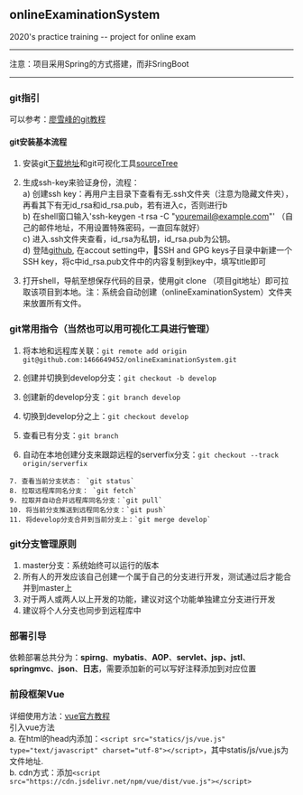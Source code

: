 ## onlineExaminationSystem

2020's practice training  --  project for online exam

---
注意：项目采用Spring的方式搭建，而非SringBoot

--- 
### git指引

可以参考：[廖雪峰的git教程](https://www.liaoxuefeng.com/wiki/896043488029600)

#### git安装基本流程
1. 安装git[下载地址](https://git-scm.com/downloads)和git可视化工具[sourceTree](https://www.sourcetreeapp.com)

2. 生成ssh-key来验证身份，流程：  
    a) 创建ssh key：再用户主目录下查看有无.ssh文件夹（注意为隐藏文件夹），再看其下有无id_rsa和id_rsa.pub，若有进入c，否则进行b  
    b) 在shell窗口输入'ssh-keygen -t rsa -C "youremail@example.com"'   （自己的邮件地址，不用设置特殊密码，一直回车就好）  
    c) 进入.ssh文件夹查看，id_rsa为私钥，id_rsa.pub为公钥。  
    d) 登陆[github](https://github.com), 在accout setting中，SSH and GPG keys子目录中新建一个SSH key，将c中id_rsa.pub文件中的内容复制到key中，填写title即可  
3. 打开shell，导航至想保存代码的目录，使用git clone （项目git地址）即可拉取该项目到本地。注：系统会自动创建（onlineExaminationSystem）文件夹来放置所有文件。  
   
### git常用指令（当然也可以用可视化工具进行管理）
   1. 将本地和远程库关联：`git remote add origin git@github.com:1466649452/onlineExaminationSystem.git`
   
   2. 创建并切换到develop分支：`git checkout -b develop`
   3. 创建新的develop分支：`git branch develop`
   4. 切换到develop分之上：`git checkout develop`
   
   5. 查看已有分支：`git branch`
   6. 自动在本地创建分支来跟踪远程的serverfix分支：`git checkout --track origin/serverfix`
    
    7. 查看当前分支状态： `git status`
    8. 拉取远程库同名分支： `git fetch`
    9. 拉取并自动合并远程库同名分支：`git pull`
    10. 将当前分支推送到远程同名分支：`git push`
    11. 将develop分支合并到当前分支上：`git merge develop`
   
### git分支管理原则
   1. master分支：系统始终可以运行的版本
   2. 所有人的开发应该自己创建一个属于自己的分支进行开发，测试通过后才能合并到master上
   3. 对于两人或两人以上开发的功能，建议对这个功能单独建立分支进行开发
   4. 建议将个人分支也同步到远程库中
   

### 部署引导
依赖部署总共分为：**spirng**、**mybatis**、**AOP**、**servlet、jsp、jstl**、**springmvc**、**json**、**日志**，需要添加新的可以写好注释添加到对应位置


### 前段框架Vue
详细使用方法：[vue官方教程](https://cn.vuejs.org/v2/guide/)  
引入vue方法  
a. 在html的head内添加：`<script src="statics/js/vue.js" type="text/javascript" charset="utf-8"></script>`，其中statis/js/vue.js为文件地址.  
b. cdn方式：添加`<script src="https://cdn.jsdelivr.net/npm/vue/dist/vue.js"></script>`

